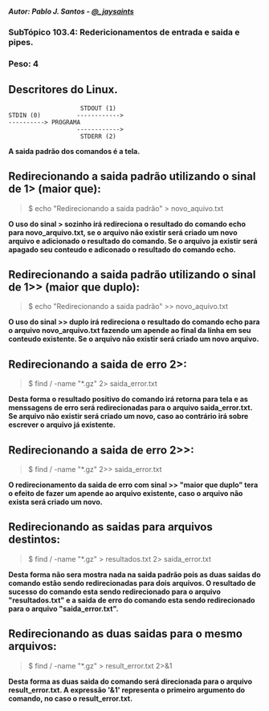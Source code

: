 ##### Autor: Pablo J. Santos - [@_jaysaints](#code)
### SubTópico 103.4: Redericionamentos de entrada e saida e pipes.
### Peso: 4


## Descritores do Linux.

```
                    STDOUT (1)
STDIN (0)          ------------>
----------> PROGRAMA 
                   ------------>
                    STDERR (2)
```                   

**A saida padrão dos comandos é a tela.**

## Redirecionando a saida padrão utilizando o sinal de 1> (maior que):
> $ echo "Redirecionando a saida padrão" > novo_aquivo.txt

**O uso do sinal > sozinho irá redireciona o resultado do comando echo para novo_arquivo.txt, se o arquivo não existir será criado um novo arquivo e adicionado o resultado do comando. Se o arquivo ja existir será apagado seu conteudo e adiconado o resultado do comando echo.**

## Redirecionando a saida padrão utilizando o sinal de 1>> (maior que duplo):
> $ echo "Redirecionando a saida padrão" >> novo_aquivo.txt

**O uso do sinal >> duplo irá redireciona o resultado do comando echo para o arquivo novo_arquivo.txt fazendo um apende ao final da linha em seu conteudo existente. Se o arquivo não existir será criado um novo arquivo.**


## Redirecionando a saida de erro 2>:
> $ find / -name "*.gz" 2> saida_error.txt

**Desta forma o resultado positivo do comando irá retorna para tela e as menssagens de erro será redirecionadas para o arquivo saida_error.txt. Se arquivo não existir será criado um novo, caso ao contrário irá sobre escrever o arquivo já existente.**

## Redirecionando a saida de erro 2>>:
> $ find / -name "*.gz" 2>> saida_error.txt

**O redirecionamento da saida de erro com sinal >> "maior que duplo" tera o efeito de fazer um apende ao arquivo existente, caso o arquivo não exista será criado um novo.**

## Redirecionando as saidas para arquivos destintos:
> $ find / -name "*.gz" > resultados.txt 2> saida_error.txt

**Desta forma não sera mostra nada na saida padrão pois as duas saidas do comando estão sendo redirecionadas para dois arquivos. O resultado de sucesso do comando esta sendo redirecionado para o arquivo "resultados.txt" e a saida de erro do comando esta sendo redirecionado para o arquivo "saida_error.txt".**

## Redirecionando as duas saidas para o mesmo arquivos:
> $ find / -name "*.gz" > result_error.txt 2>&1

**Desta forma as duas saida do comando será direcionada para o arquivo result_error.txt. A expressão '&1' representa o primeiro argumento do comando, no caso o result_error.txt.** 


